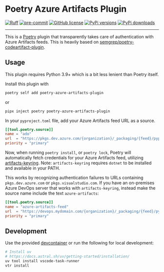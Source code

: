 # Poetry Azure Artifacts Plugin

[![Ruff](https://img.shields.io/endpoint?url=https://raw.githubusercontent.com/astral-sh/ruff/main/assets/badge/v2.json)](https://github.com/astral-sh/ruff)
[![pre-commit](https://img.shields.io/badge/pre--commit-enabled-brightgreen?logo=pre-commit)](https://github.com/pre-commit/pre-commit)
[![GitHub license](https://img.shields.io/github/license/NathanVaughn/poetry-azure-artifacts-plugin)](https://github.com/NathanVaughn/poetry-azure-artifacts-plugin/blob/main/LICENSE)
[![PyPi versions](https://img.shields.io/pypi/pyversions/poetry-azure-artifacts-plugin)](https://pypi.org/project/poetry-azure-artifacts-plugin)
[![PyPi downloads](https://img.shields.io/pypi/dm/poetry-azure-artifacts-plugin)](https://pypi.org/project/poetry-azure-artifacts-plugin)

---

This is a [Poetry](https://python-poetry.org/) plugin that transparently takes
care of authentication with Azure Artifacts feeds. This is heavily based on
[semgrep/poetry-codeartifact-plugin](https://github.com/semgrep/poetry-codeartifact-plugin).

## Usage

This plugin requires Python 3.9+ which is a bit less lenient than Poetry itself.

Install this plugin with

```bash
poetry self add poetry-azure-artifacts-plugin
```

or

```bash
pipx inject poetry poetry-azure-artifacts-plugin
```

In your `pyproject.toml` file, add your Azure Artifacts feed URL as a source.

```toml
[[tool.poetry.source]]
name = "ado"
url  = "https://pkgs.dev.azure.com/{organization}/_packaging/{feed}/pypi/simple/"
priority = "primary"
```

Now, when running `poetry install`, or `poetry lock`, Poetry will automatically
fetch credentials for your Azure Artifacts feed, utilizing
[artifacts-keyring](https://github.com/microsoft/artifacts-keyring).
Note: `artifacts-keyring` requires `dotnet` to be installed and available
in your PATH.

This works by recognizing authentication failures to URLs containing
`pkgs.dev.azure.com` or `pkgs.visualstudio.com`. If you have an on-premises
Azure DevOps server that works with `artifacts-keyring`, instead make the
source name include the text `azure-artifacts`:

```toml
[[tool.poetry.source]]
name = "azure-artifacts-feed"
url  = "https://devops.mydomain.com/{organization}/_packaging/{feed}/pypi/simple/"
priority = "primary"
```

## Development

Use the provided [devcontainer](https://containers.dev/)
or run the following for local development:

```bash
# Install uv
# https://docs.astral.sh/uv/getting-started/installation/
uv tool install vscode-task-runner
vtr install
```
